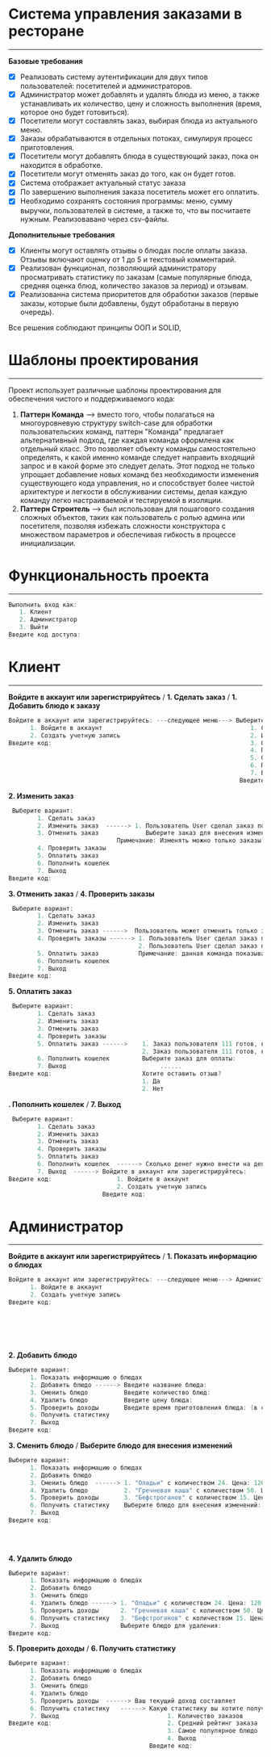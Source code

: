 # Система управления заказами в ресторане
----------------------------------------------------------
**Базовые требования**
- [x] Реализовать систему аутентификации для двух типов пользователей: посетителей и администраторов.
- [x] Администратор может добавлять и удалять блюда из меню, а также устанавливать их количество, цену и сложность выполнения (время, которое оно будет готовиться).
- [x] Посетители могут составлять заказ, выбирая блюда из актуального меню.
- [x] Заказы обрабатываются в отдельных потоках, симулируя процесс приготовления.
- [x] Посетители могут добавлять блюда в существующий заказ, пока он находится в обработке.
- [x] Посетители могут отменять заказ до того, как он будет готов.
- [x] Система отображает актуальный статус заказа
- [x] По завершению выполнения заказа посетитель может его оплатить.
- [x] Необходимо сохранять состояния программы: меню, сумму выручки, пользователей в системе, а также то, что вы посчитаете нужным. Реализовавано через csv-файлы.
      
**Дополнительные требования**
- [x] Клиенты могут оставлять отзывы о блюдах после оплаты заказа. Отзывы включают оценку от 1 до 5 и текстовый комментарий.
- [x] Реализован функционал, позволяющий администратору просматривать статистику по заказам (самые популярные блюда, средняя оценка блюд, количество заказов за период) и отзывам.
- [x] Реализованна система приоритетов для обработки заказов (первые заказы, которые были добавлены, будут обработаны в первую очередь).
      
Все решения соблюдают принципы ООП и SOLID,

# Шаблоны проектирования
----------------------------------------------------------
Проект использует различные шаблоны проектирования для обеспечения чистого и поддерживаемого кода:
1) **Паттерн Команда** --> вместо того, чтобы полагаться на многоуровневую структуру switch-case для обработки пользовательских команд, паттерн "Команда" предлагает альтернативный подход, где каждая команда оформлена как отдельный класс. Это позволяет объекту команды самостоятельно определять, к какой именно команде следует направить входящий запрос и в какой форме это следует делать. Этот подход не только упрощает добавление новых команд без необходимости изменения существующего кода управления, но и способствует более чистой архитектуре и легкости в обслуживании системы, делая каждую команду легко настраиваемой и тестируемой в изоляции.
2) **Паттерн Строитель** --> был использован для пошагового создания сложных объектов, таких как пользователь с ролью админа или посетителя, позволяя избежать сложности конструктора с множеством параметров и обеспечивая гибкость в процессе инициализации.


# Функциональность проекта
----------------------------------------------------------
```Kotlin
Выполнить вход как:
   1. Клиент
   2. Администратор
   3. Выйти
Введите код доступа:
```
# Клиент
----------------------------------------------------------
**Войдите в аккаунт или зарегистрируйтесь** / **1. Сделать заказ** / **1. Добавить блюдо к заказу**
```Kotlin
Войдите в аккаунт или зарегистрируйтесь: ---следующее меню---> Выберите вариант: 
      1. Войдите в аккаунт                                         1. Сделать заказ ------> Сделайте ваш заказ:
      2. Создать учетную запись                                    2. Изменить заказ            1. Добавить блюдо к заказу ------> 1. "Оладьи" с количеством 24. Цена: 120
Введите код:                                                       3. Отменить заказ            2. Оформить заказ                  2. "Гречневая каша" с количеством 50. Цена: 200
                                                                   4. Проверить заказы          3. Выход                           3. "Бефстроганов" с количеством 15. Цена: 550
                                                                   5. Оплатить заказ        Введите код:                           ...
                                                                   6. Пополнить кошелек
                                                                   7. Выход
                                                                Введите код:
```
**2. Изменить заказ**
```Kotlin
 Выберите вариант: 
        1. Сделать заказ  
        2. Изменить заказ  ------> 1. Пользователь User сделал заказ по цене «550 рублей», заказ имеет статус: В процессе... 
        3. Отменить заказ             Выберите заказ для внесения изменений:
                              Примечание: Изменять можно только заказы со статусом «В процессе...», готовые заказы изменить уже нельзя
        4. Проверить заказы         
        5. Оплатить заказ       
        6. Пополнить кошелек
        7. Выход
Введите код:
```
**3. Отменить заказ** / **4. Проверить заказы**
```Kotlin
 Выберите вариант: 
        1. Сделать заказ  
        2. Изменить заказ
        3. Отменить заказ ------>  Пользователь может отменить только заказы со статусом «В процессе...», готовые заказы отменить уже нельзя
        4. Проверить заказы ------> 1. Пользователь User сделал заказ по цене «120 рублей», заказ имеет статус: Finished
                                    2. Пользователь User сделал заказ по цене «550 рублей», заказ имеет статус: В процессе... 
        5. Оплатить заказ           Примечание: данная команда показывает заказы и их статус 
        6. Пополнить кошелек
        7. Выход
Введите код:
```
**5. Оплатить заказ**
```Kotlin
 Выберите вариант: 
        1. Сделать заказ  
        2. Изменить заказ  
        3. Отменить заказ           
        4. Проверить заказы         
        5. Оплатить заказ ------>    1. Заказ пользователя 111 готов, к оплате «120 рублей»
                                     2. Заказ пользователя 111 готов, к оплате «550 рублей»    
        6. Пополнить кошелек         Выберите заказ для оплаты:
        7. Выход                          ......
Введите код:                         Хотите оставить отзыв?
                                     1. Да
                                     2. Нет
```
**. Пополнить кошелек** / **7. Выход**
```Kotlin
 Выберите вариант: 
        1. Сделать заказ  
        2. Изменить заказ 
        3. Отменить заказ        
        4. Проверить заказы         
        5. Оплатить заказ       
        6. Пополнить кошелек  ------> Сколько денег нужно внести на депозит?
        7. Выход  ------> Войдите в аккаунт или зарегистрируйтесь:
Введите код:                  1. Войдите в аккаунт
                              2. Создать учетную запись
                          Введите код:  
```
# Администратор
----------------------------------------------------------
**Войдите в аккаунт или зарегистрируйтесь** / **1. Показать информацию о блюдах** 
```Kotlin
Войдите в аккаунт или зарегистрируйтесь: ---следующее меню---> Администратор. Выберите вариант: 
      1. Войдите в аккаунт                                                     1. Показать информацию о блюдах------> 1. "Оладьи" с количеством 24. Цена: 120
      2. Создать учетную запись                                                2. Добавить блюдо                      2. "Гречневая каша" с количеством 50. Цена: 200
Введите код:                                                                   3. Сменить блюдо                       3. "Бефстроганов" с количеством 15. Цена: 550
                                                                               4. Удалить блюдо               
                                                                               5. Проверить доходы        
                                                                               6. Получить статистику
                                                                               7. Выход
                                                                            Введите код:
```
 **2. Добавить блюдо** 
```Kotlin
Выберите вариант: 
      1. Показать информацию о блюдах
      2. Добавить блюдо ------> Введите название блюда:                 
      3. Сменить блюдо          Введите количество блюд:                    
      4. Удалить блюдо          Введите цену блюда:   
      5. Проверить доходы       Введите время приготовления блюда: (в секундах)
      6. Получить статистику
      7. Выход
Введите код:
```
**3. Сменить блюдо** / **Выберите блюдо для внесения изменений**
```Kotlin
Выберите вариант: 
      1. Показать информацию о блюдах
      2. Добавить блюдо  
      3. Сменить блюдо  ------> 1. "Оладьи" с количеством 24. Цена: 120
      4. Удалить блюдо          2. "Гречневая каша" с количеством 50. Цена: 200
      5. Проверить доходы       3. "Бефстроганов" с количеством 15. Цена: 550
      6. Получить статистику    Выберите блюдо для внесения изменений: .... -------> Какую часть вы хотите изменить?
      7. Выход                                                                         1. Изменить сумму ----> Введите новую сумму:
Введите код:                                                                           2. Изменить цену ----> Введите новую цену:
                                                                                       3. Изменить время приготовления ----> Введите новую сложность (в секундах)::
                                                                                       4. Выход
                                                                                     Введите код: 
```
**4. Удалить блюдо**
```Kotlin
Выберите вариант: 
      1. Показать информацию о блюдах
      2. Добавить блюдо
      3. Сменить блюдо                     
      4. Удалить блюдо ------> 1. "Оладьи" с количеством 24. Цена: 120
      5. Проверить доходы      2. "Гречневая каша" с количеством 50. Цена: 200
      6. Получить статистику   3. "Бефстроганов" с количеством 15. Цена: 550
      7. Выход                 Выберите блюдо для удаления:
Введите код:
```
**5. Проверить доходы** / **6. Получить статистику**
```Kotlin
Выберите вариант: 
      1. Показать информацию о блюдах
      2. Добавить блюдо
      3. Сменить блюдо                     
      4. Удалить блюдо  
      5. Проверить доходы  ------> Ваш текущий доход составляет 
      6. Получить статистику   ------> Какую статистику вы хотите получить?
      7. Выход                              1. Количество заказов
Введите код:                                2. Средний рейтинг заказа
                                            3. Самое популярное блюдо
                                            4. Выход
                                       Введите код: 
```
